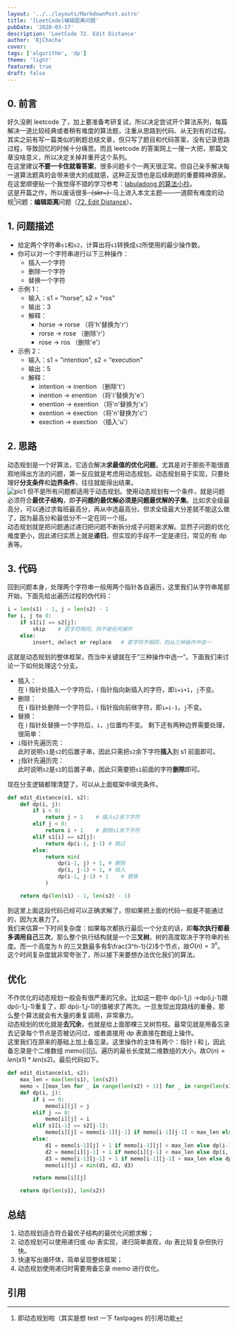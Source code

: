 ```yaml
---
layout: '../../layouts/MarkdownPost.astro'
title: '[LeetCode]编辑距离问题'
pubDate: '2020-03-17'
description: 'LeetCode 72. Edit Distance'
author: 'BjChacha'
cover:
tags: ['algorithm', 'dp']
theme: 'light'
featured: true
draft: false
---
```


## 0. 前言

好久没刷 leetcode 了，加上要准备考研复试，所以决定尝试开个算法系列，每篇解决一道比较经典或者稍有难度的算法题，注重从思路到代码、从无到有的过程。  
其实之前有写一篇类似的刷题总结文章，但只写了题目和代码答案，没有记录思路过程，导致回忆的时候十分痛苦。而且 leetcode 的答案网上一搜一大把，那篇文章没啥意义，所以决定关掉并重开这个系列。  
在这里建议**不要一卡住就看答案**，很多问题卡个一两天很正常。但自己亲手解决每一道算法题真的会带来很大的成就感，这种正反馈也是后续刷题的重要精神源泉。在这里顺便贴一个我觉得不错的学习参考：[labuladong 的算法小抄](https://labuladong.gitbook.io/algo/)。  
这是开篇之作，所以废话很多~~（skr~）~~马上进入本文主题——一道颇有难度的动规[^1]问题：**编辑距离**问题（[72. Edit Distance](https://leetcode.com/problems/edit-distance/)）。

## 1. 问题描述

- 给定两个字符串`s1`和`s2`，计算出将`s1`转换成`s2`所使用的最少操作数。
- 你可以对一个字符串进行以下三种操作：
  - 插入一个字符
  - 删除一个字符
  - 替换一个字符
- 示例 1：
  - 输入：s1 = "horse", s2 = "ros"
  - 输出：3
  - 解释：
    - horse -> rorse （将'h'替换为'r'）
    - rorse -> rose （删除'r'）
    - rose -> ros （删除'e'）
- 示例 2：
  - 输入：s1 = "intention", s2 = "execution"
  - 输出：5
  - 解释：
    - intention -> inention （删除't'）
    - inention -> enention （将'i'替换为'e'）
    - enention -> exention （将'n'替换为'x'）
    - exention -> exection （将'n'替换为'c'）
    - exection -> exection （插入'u'）

## 2. 思路

动态规划是一个好算法，它适合解决**求最值的优化问题**，尤其是对于那些不能很直观地得出方法的问题，第一反应就是考虑用动态规划。动态规划易于实现，只要处理好**分支条件**和**边界条件**，往往就能得出结果。  
![pic1](/static/images/posts/2020-02-17-algorithm-dp-edit-distance/1.png)
但不是所有问题都适用于动态规划。使用动态规划有一个条件，就是问题必须符合**最优子结构**，即**子问题的最优解必须是问题最优解的子集**。比如求全级最高分，可以通过求每班最高分，再从中选最高分。但求全级最大分差就不能这么做了，因为最高分和最低分不一定在同一个班。  
动态规划就是把问题通过递归把问题不断拆分成子问题来求解。显然子问题的优化难度更小，因此递归实质上就是**递归**，但实现的手段不一定是递归，常见的有 dp 表等。

## 3. 代码

回到问题本身，处理两个字符串一般用两个指针各自遍历，这里我们从字符串尾部开始，下面先给出遍历过程的伪代码：

```python
i = len(s1) - 1, j = len(s2) - 1
for i, j to 0:
    if s1[i] == s2[j]:
        skip    # 若字符相同，则不做任何操作
    else:
        insert, delect or replace   # 若字符不相同，则从三种操作中选一
```

这就是动态规划的整体框架，而当中关键就在于“三种操作中选一”。下面我们来讨论一下如何处理这个分支。

- 插入：  
  在 i 指针处插入一个字符后，i 指针指向新插入的字符，即`i=i+1`，`j`不变。
- 删除：  
  在 i 指针处删除一个字符后，i 指针指向前继字符，即`i=i-1`，`j`不变。
- 替换：  
   在 i 指针处替换一个字符后，`i`，`j`位置均不变。
  剩下还有两种边界需要处理，很简单：
- `i`指针先遍历完：  
  此时说明`s1`是`s2`的后置子串，因此只需把`s2`余下字符**插入**到 s1 前面即可。
- `j`指针先遍历完：  
  此时说明`s2`是`s1`的后置子串，因此只需要把`s1`前面的字符**删除**即可。

现在分支逻辑都理清楚了，可以从上面框架中填充条件。

```python
def edit_distance(s1, s2):
    def dp(i, j):
        if i < 0:
            return j + 1    # 插入s2余下字符
        elif j < 0:
            return i + 1    # 删除s1余下字符
        elif s1[i] == s2[j]:
            return dp(i-1, j-1) # 跳过
        else:
            return min(
                dp(i-1, j) + 1, # 删除
                dp(i, j-1) + 1, # 插入
                dp(i-1, j-1) + 1    # 替换
            )

    return dp(len(s1) - 1, len(s2) - 1)
```

到这里上面这段代码已经可以正确求解了，但如果把上面的代码一般是不能通过的，因为太暴力了。  
我们来估算一下时间复杂度：如果每次都执行最后一个分支的话，即**每次执行都最多调用自己三次**，那么整个执行结构就是一个**三叉树**。树的高度取决于字符串的长度。而一个高度为 h 的三叉数最多有$\frac{3^h-1}{2}$个节点，故$O(n)=3^n$。这个时间复杂度就非常夸张了，所以接下来要想办法优化我们的算法。

## 优化

不作优化的动态规划一般会有很严重的冗余。比如这一题中 dp(i-1,j) ->dp(i,j-1)跟 dp(i-1,j-1)重复了，即 dp(i-1,j-1)的值被求了两次。一旦发现出现路线的重叠，那么整个算法就会有大量的重复调用，非常暴力。  
动态规划的优化就是**去冗余**，也就是给上面那棵三叉树剪枝。最常见就是用备忘录去记录每个节点是否被访问过，或者直接用 dp 表直接在数组上操作。  
这里我们在原来的基础上加上备忘录。这里操作的主体有两个：指针 i 和 j，因此备忘录是个二维数组 memo[i][j]。遍历的最长长度就二维数组的大小，故$O(n)=len(s1)*len(s2)$。最后代码如下。

```python
def edit_distance(s1, s2):
    max_len = max(len(s1), len(s2))
    memo = [[max_len for _ in range(len(s2) + 1)] for _ in range(len(s1) + 1)]
    def dp(i, j):
        if i == 0:
            memo[i][j] = j
        elif j == 0:
            memo[i][j] = i
        elif s1[i-1] == s2[j-1]:
            memo[i][j] = memo[i-1][j-1] if memo[i-1][j-1] < max_len else dp(i - 1, j - 1) # skip
        else:
            d1 = memo[i-1][j] + 1 if memo[i-1][j] < max_len else dp(i-1, j) + 1
            d2 = memo[i][j-1] + 1 if memo[i][j-1] < max_len else dp(i, j-1) + 1
            d3 = memo[i-1][j-1] + 1 if memo[i-1][j-1] < max_len else dp(i-1, j-1) + 1
            memo[i][j] = min(d1, d2, d3)

        return memo[i][j]

    return dp(len(s1), len(s2))
```

## 总结

1. 动态规划适合符合最优子结构的最优化问题求解；
2. 动态规划可以使用递归或 dp 表实现，递归简单直观，dp 表比较复杂但执行快。
3. 快速写出循环体，简单呈现整体框架；
4. 动态规划使用递归时需要用备忘录 memo 进行优化。

## 引用

[^1]: 即动态规划啦（其实是想 test 一下 fastpages 的引用功能
